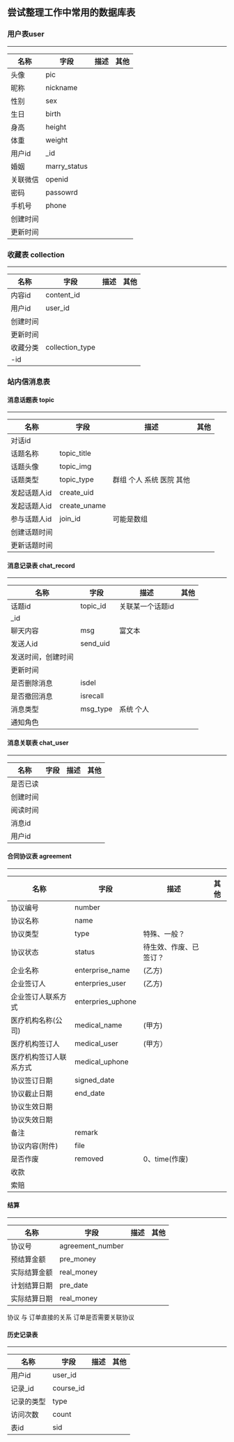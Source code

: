 ## 尝试整理工作中常用的数据库表

### 用户表user
---
名称|字段| 描述 |其他
--|--|--|-- 
头像|pic|
昵称|nickname
性别|sex
生日|birth
身高|height
体重|weight
用户id|_id
婚姻 |marry_status
关联微信|openid
密码|passowrd
手机号|phone
创建时间|
更新时间|


### 收藏表 collection
---
名称|字段| 描述 |其他
--|--|--|-- 
内容id| content_id
用户id| user_id
创建时间| 
更新时间|
收藏分类 | collection_type|
-id|

### 站内信消息表
#### 消息话题表 topic
---
名称|字段| 描述 |其他
--|--|--|-- 
对话id|
话题名称| topic_title
话题头像| topic_img
话题类型| topic_type|群组 个人 系统 医院 其他
发起话题人id| create_uid
发起话题人id| create_uname
参与话题人id| join_id|可能是数组
创建话题时间|
更新话题时间|


#### 消息记录表 chat_record
---
名称|字段| 描述 |其他
--|--|--|-- 
话题id| topic_id | 关联某一个话题id
_id|
聊天内容|msg|富文本
发送人id|send_uid
发送时间，创建时间|||
更新时间|
是否删除消息|isdel|
是否撤回消息|isrecall|
消息类型|msg_type|  系统 个人
通知角色|

#### 消息关联表  chat_user
---

名称|字段| 描述 |其他
--|--|--|-- 
是否已读|
创建时间|
阅读时间|
消息id|
用户id|

#### 合同协议表  agreement
---

名称|字段| 描述 |其他
--|--|--|-- 
协议编号| number|
协议名称| name|
协议类型|type| 特殊、一般？
协议状态|status|待生效、作废、已签订？
企业名称| enterprise_name|(乙方)
企业签订人| enterpries_user|(乙方)
企业签订人联系方式|enterpries_uphone|
医疗机构名称(公司)| medical_name |(甲方)
医疗机构签订人|medical_user|(甲方）
医疗机构签订人联系方式|medical_uphone|
协议签订日期| signed_date|
协议截止日期| end_date|
协议生效日期|
协议失效日期|
备注|remark|
协议内容(附件)| file|
是否作废|removed| 0、time(作废)
收款|
索赔|

#### 结算
---

名称|字段| 描述 |其他
--|--|--|-- 
协议号| agreement_number
预结算金额| pre_money
实际结算金额| real_money
计划结算日期| pre_date
实际结算日期| real_money

协议 与 订单直接的关系
订单是否需要关联协议 



#### 历史记录表

---

| 名称       | 字段      | 描述 | 其他 |
| ---------- | --------- | ---- | ---- |
| 用户id     | user_id   |      |      |
| 记录_id    | course_id |      |      |
| 记录的类型 | type      |      |      |
| 访问次数   | count     |      |      |
| 表id       | sid       |      |      |




